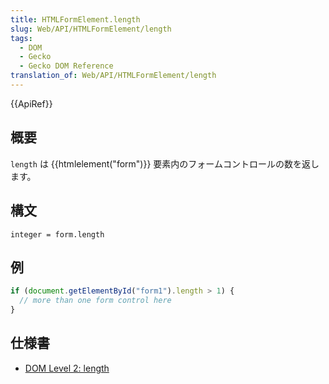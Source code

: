 ```yaml
---
title: HTMLFormElement.length
slug: Web/API/HTMLFormElement/length
tags:
  - DOM
  - Gecko
  - Gecko DOM Reference
translation_of: Web/API/HTMLFormElement/length
---
```

{{ApiRef}}

## 概要

`length` は {{htmlelement("form")}} 要素内のフォームコントロールの数を返します。

## 構文

    integer = form.length

## 例

```js
if (document.getElementById("form1").length > 1) {
  // more than one form control here
}
```

## 仕様書

- [DOM Level 2: length](http://www.w3.org/TR/DOM-Level-2-HTML/html.html#HTML-HTMLFormElement-length)
